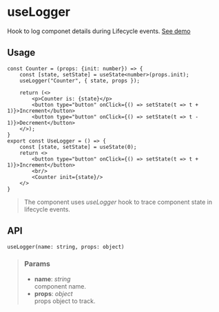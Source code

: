 # useLogger
Hook to log componet details during Lifecycle events. [See demo](https://react-tools.ndria.dev/#/hooks/lifecycle/useLogger)

## Usage

```tsx
const Counter = (props: {init: number}) => {
	const [state, setState] = useState<number>(props.init);
	useLogger("Counter", { state, props });

	return (<>
		<p>Counter is: {state}</p>
		<button type="button" onClick={() => setState(t => t + 1)}>Increment</button>
		<button type="button" onClick={() => setState(t => t - 1)}>Decrement</button>
	</>);
}
export const UseLogger = () => {
	const [state, setState] = useState(0);
	return <>
		<button type="button" onClick={() => setState(t => t + 1)}>Increment</button>
		<br/>
		<Counter init={state}/>
	</>
}
```

> The component uses _useLogger_ hook to trace component state in lifecycle events.


## API

```tsx
useLogger(name: string, props: object)
```


> ### Params
>
> - __name__: _string_  
component name.
> - __props__: _object_  
props object to track.
>


